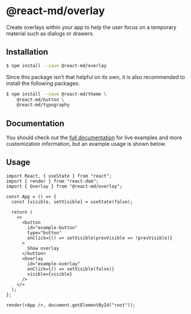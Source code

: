 # @react-md/overlay

Create overlays within your app to help the user focus on a temporary material
such as dialogs or drawers.

## Installation

```sh
$ npm install --save @react-md/overlay
```

Since this package isn't that helpful on its own, it is also recommended to
install the following packages:

```sh
$ npm install --save @react-md/theme \
    @react-md/button \
    @react-md/typography
```

<!-- DOCS_REMOVE -->

## Documentation

You should check out the
[full documentation](https://react-md.dev/packages/overlay/demos) for live
examples and more customization information, but an example usage is shown
below.

<!-- DOCS_REMOVE_END -->

## Usage

```tsx
import React, { useState } from "react";
import { render } from "react-dom";
import { Overlay } from "@react-md/overlay";

const App = () => {
  const [visible, setVisible] = useState(false);

  return (
    <>
      <button
        id="example-button"
        type="button"
        onClick={() => setVisible(prevVisible => !prevVisible)}
      >
        Show overlay
      </button>
      <Overlay
        id="example-overlay"
        onClick={() => setVisible(false)}
        visible={visible}
      />
    </>
  );
};

render(<App />, document.getElementById("root"));
```
